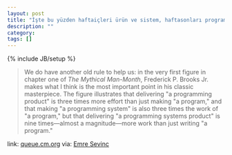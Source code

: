 ```yaml
---
layout: post
title: "İşte bu yüzden haftaiçleri ürün ve sistem, haftasonları program yazıyorum"
description: ""
category: 
tags: []
---
```

{% include JB/setup %}
<div><blockquote>
<p>We do have another old rule to help us: in the very first figure in chapter one of <i>The Mythical Man-Month</i>, Frederick P. Brooks Jr. makes what I think is the most important point in his classic masterpiece. The figure illustrates that delivering "a programming product" is three times more effort than just making "a program," and that making "a programming system" is also three times the work of "a program," but that delivering "a programming systems product" is nine times—almost a magnitude—more work than just writing "a program."</p>
</blockquote></div>

link: [queue.cm.org](http://queue.acm.org/detail.cfm?id=2108597)
via: [Emre Sevinc](https://friendfeed.com/emresevinc)